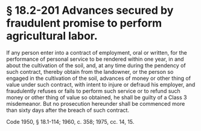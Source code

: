 # § 18.2-201 Advances secured by fraudulent promise to perform agricultural labor.

<p>If any person enter into a contract of employment, oral or written, for the performance of personal service to be rendered within one year, in and about the cultivation of the soil, and, at any time during the pendency of such contract, thereby obtain from the landowner, or the person so engaged in the cultivation of the soil, advances of money or other thing of value under such contract, with intent to injure or defraud his employer, and fraudulently refuses or fails to perform such service or to refund such money or other thing of value so obtained, he shall be guilty of a Class 3 misdemeanor. But no prosecution hereunder shall be commenced more than sixty days after the breach of such contract.</p><p>Code 1950, § 18.1-114; 1960, c. 358; 1975, cc. 14, 15.</p>